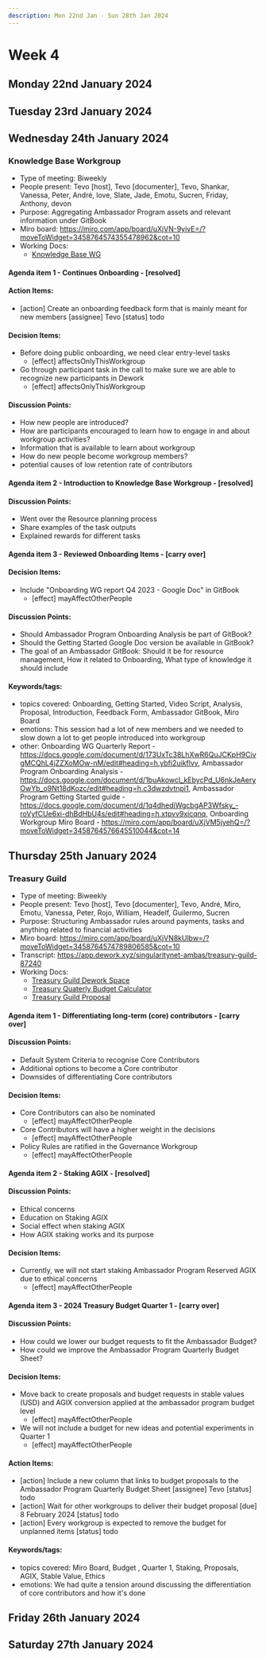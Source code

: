 ```yaml
---
description: Mon 22nd Jan - Sun 28th Jan 2024
---
```


# Week 4

## Monday 22nd January 2024

## Tuesday 23rd January 2024

## Wednesday 24th January 2024



### Knowledge Base Workgroup

- Type of meeting: Biweekly
- People present: Tevo [host], Tevo [documenter], Tevo, Shankar, Vanessa, Peter, André, love, Slate, Jade, Emotu, Sucren, Friday, Anthony, devon
- Purpose: Aggregating Ambassador Program assets and relevant information under GitBook
- Miro board: https://miro.com/app/board/uXjVN-9yivE=/?moveToWidget=3458764574355478962&cot=10
- Working Docs:
  - [Knowledge Base WG](https://docs.google.com/document/d/1Lb9DwNSzmToyMhl5qZG9QEFipH9ZmlnDNaVU1jYeqFc/edit?usp=sharing)

#### Agenda item 1 - Continues Onboarding - [resolved]

#### Action Items:
- [action] Create an onboarding feedback form that is mainly meant for new members [assignee] Tevo [status] todo

#### Decision Items:
- Before doing public onboarding, we need clear entry-level tasks
  - [effect] affectsOnlyThisWorkgroup
- Go through participant task in the call to make sure we are able to recognize new participants in Dework
  - [effect] affectsOnlyThisWorkgroup

#### Discussion Points:
- How new people are introduced?
- How are participants encouraged to learn how to engage in and about workgroup activities?
- Information that is available to learn about workgroup
- How do new people become workgroup members?
- potential causes of low retention rate of contributors

#### Agenda item 2 - Introduction to Knowledge Base Workgroup - [resolved]

#### Discussion Points:
- Went over the Resource planning process
- Share examples of the task outputs
- Explained rewards for different tasks

#### Agenda item 3 - Reviewed Onboarding Items - [carry over]

#### Decision Items:
- Include "Onboarding WG report Q4 2023 - Google Doc" in GitBook
  - [effect] mayAffectOtherPeople

#### Discussion Points:
- Should Ambassador Program Onboarding Analysis be part of GitBook?
- Should the Getting Started Google Doc version be available in GitBook?
- The goal of an Ambassador GitBook: Should it be for resource management, How it related to Onboarding, What type of knowledge it should include

#### Keywords/tags:
- topics covered: Onboarding, Getting Started, Video Script, Analysis, Proposal, Introduction, Feedback Form, Ambassador GitBook, Miro Board
- emotions: This session had a lot of new members and we needed to slow down a lot to get people introduced into workgroup
- other: Onboarding WG Quarterly Report - https://docs.google.com/document/d/173UxTc38LhXwR6QuJCKpH9CivgMCQhL4jZZXoMOw-nM/edit#heading=h.ybfi2uikflvv, Ambassador Program Onboarding Analysis - https://docs.google.com/document/d/1buAkowcI_kEbycPd_U6nkJeAeryOwYb_o9Nt18dKozc/edit#heading=h.c3dwzdvtnpi1, Ambassador Program Getting Started guide - https://docs.google.com/document/d/1q4dhediWgcbgAP3Wfsky_-roVyfCUe6xi-dhBdHbU4s/edit#heading=h.xtpvv9xicqnq, Onboarding Workgroup Miro Board - https://miro.com/app/board/uXjVM5jyehQ=/?moveToWidget=3458764576645510044&cot=14


## Thursday 25th January 2024



### Treasury Guild

- Type of meeting: Biweekly
- People present: Tevo [host], Tevo [documenter], Tevo, André, Miro, Emotu, Vanessa, Peter, Rojo, William, Headelf, Guilermo, Sucren
- Purpose: Structuring Ambassador rules around payments, tasks and anything related to financial activities
- Miro board: https://miro.com/app/board/uXjVN8kUlbw=/?moveToWidget=3458764574789806585&cot=10
- Transcript: https://app.dework.xyz/singularitynet-ambas/treasury-guild-87240
- Working Docs:
  - [Treasury Guild Dework Space](https://app.dework.xyz/singularitynet-ambas/treasury-guild-87240)
  - [Treasury Quaterly Budget Calculator](https://docs.google.com/spreadsheets/d/1BBogj9rAO52cpdGP3uvp8hAHNa4Qw66lz9JLjSC2yVs/edit?usp=sharing)
  - [Treasury Guild Proposal](https://docs.google.com/document/d/1-t5dMIadOnIyFc_zCRRcvZ1Zplm2Pg5_KGdrx60TG9w/edit?usp=sharing)

#### Agenda item 1 - Differentiating long-term (core) contributors - [carry over]

#### Discussion Points:
- Default System Criteria to recognise Core Contributors
- Additional options to become a Core contributor
- Downsides of differentiating Core contributors

#### Decision Items:
- Core Contributors can also be nominated
  - [effect] mayAffectOtherPeople
- Core Contributors will have a higher weight in the decisions
  - [effect] mayAffectOtherPeople
- Policy Rules are ratified in the Governance Workgroup
  - [effect] mayAffectOtherPeople

#### Agenda item 2 - Staking AGIX - [resolved]

#### Discussion Points:
- Ethical concerns
- Education on Staking AGIX
- Social effect when staking AGIX
- How AGIX staking works and its purpose

#### Decision Items:
- Currently, we will not start staking Ambassador Program Reserved AGIX due to ethical concerns
  - [effect] mayAffectOtherPeople

#### Agenda item 3 - 2024 Treasury Budget Quarter 1 - [carry over]

#### Discussion Points:
- How could we lower our budget requests to fit the Ambassador Budget?
- How could we improve the Ambassador Program Quarterly Budget Sheet?

#### Decision Items:
- Move back to create proposals and budget requests in stable values (USD) and AGIX conversion applied at the ambassador program budget level
  - [effect] mayAffectOtherPeople
- We will not include a budget for new ideas and potential experiments in Quarter 1
  - [effect] mayAffectOtherPeople

#### Action Items:
- [action] Include a new column that links to budget proposals to the Ambassador Program Quarterly Budget Sheet [assignee] Tevo [status] todo
- [action] Wait for other workgroups to deliver their budget proposal [due] 8 February 2024 [status] todo
- [action] Every workgroup is expected to remove the budget for unplanned items [status] todo

#### Keywords/tags:
- topics covered: Miro Board, Budget , Quarter 1, Staking, Proposals, AGIX, Stable Value, Ethics
- emotions: We had quite a tension around discussing the differentiation of core contributors and how it's done


## Friday 26th January 2024

## Saturday 27th January 2024